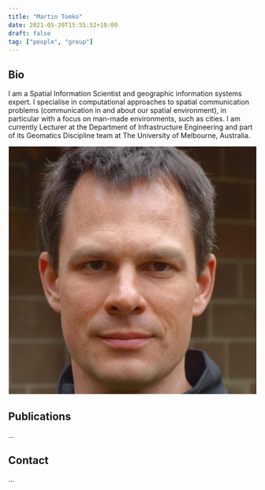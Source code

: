 ```yaml
---
title: "Martin Tomko"
date: 2021-05-20T15:55:52+10:00
draft: false
tag: ["people", "group"]
---
```


## Bio
I am a Spatial Information Scientist and geographic information systems expert. I specialise in computational approaches to spatial communication problems (communication in and about our spatial environment), in particular with a focus on man-made environments, such as cities. I am currently Lecturer at the Department of Infrastructure Engineering and part of its Geomatics Discipline team at The University of Melbourne, Australia. 

![profile](/images/profile.png)

## Publications
...


## Contact
...
